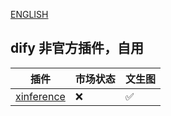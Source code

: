 [ENGLISH](README-EN.md)

## dify 非官方插件，自用

| 插件                             | 市场状态 | 文生图 |
|--------------------------------|------|-----|
| [xinference](tools/xinference) | ❌    | ✅   |    


